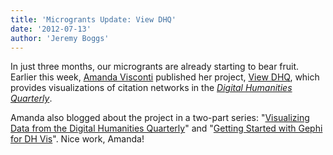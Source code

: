 ```yaml
---
title: 'Microgrants Update: View DHQ'
date: '2012-07-13'
author: 'Jeremy Boggs'
---
```

In just three months, our microgrants are already starting to bear fruit. Earlier this week, [Amanda Visconti](http://literaturegeek.com/) published her project, [View DHQ](http://digitalliterature.net/viewDHQ/), which provides visualizations of citation networks in the *[Digital Humanities Quarterly](http://www.digitalhumanities.org/dhq/)*.

Amanda also blogged about the project in a two-part series: "[Visualizing Data from the Digital Humanities Quarterly](http://www.literaturegeek.com/2012/07/11/viewdhqpt1/)" and "[Getting Started with Gephi for DH Vis](http://www.literaturegeek.com/2012/07/11/viewdhqpt2/)". Nice work, Amanda!
